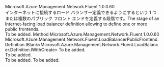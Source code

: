 <Type Name="IWithPublicFrontend" FullName="Microsoft.Azure.Management.Network.Fluent.LoadBalancer.Definition.IWithPublicFrontend">
  <TypeSignature Language="C#" Value="public interface IWithPublicFrontend" />
  <TypeSignature Language="ILAsm" Value=".class public interface auto ansi abstract IWithPublicFrontend" />
  <TypeSignature Language="DocId" Value="T:Microsoft.Azure.Management.Network.Fluent.LoadBalancer.Definition.IWithPublicFrontend" />
  <TypeSignature Language="VB.NET" Value="Public Interface IWithPublicFrontend" />
  <TypeSignature Language="F#" Value="type IWithPublicFrontend = interface" />
  <AssemblyInfo>
    <AssemblyName>Microsoft.Azure.Management.Network.Fluent</AssemblyName>
    <AssemblyVersion>1.0.0.60</AssemblyVersion>
  </AssemblyInfo>
  <Interfaces />
  <Docs>
    <summary>
            <span data-ttu-id="802cf-101">インターネットに接続するロード バランサー定義できるようにするという 1 つまたは複数のパブリック フロント エンドを定義する段階です。</span><span class="sxs-lookup"><span data-stu-id="802cf-101">The stage of an Internet-facing load balancer definition allowing to define one or more public frontends.</span></span>
            </summary>
    <remarks>To be added.</remarks>
  </Docs>
  <Members>
    <Member MemberName="DefinePublicFrontend">
      <MemberSignature Language="C#" Value="public Microsoft.Azure.Management.Network.Fluent.LoadBalancerPublicFrontend.Definition.IBlank&lt;Microsoft.Azure.Management.Network.Fluent.LoadBalancer.Definition.IWithCreate&gt; DefinePublicFrontend (string name);" />
      <MemberSignature Language="ILAsm" Value=".method public hidebysig newslot virtual instance class Microsoft.Azure.Management.Network.Fluent.LoadBalancerPublicFrontend.Definition.IBlank`1&lt;class Microsoft.Azure.Management.Network.Fluent.LoadBalancer.Definition.IWithCreate&gt; DefinePublicFrontend(string name) cil managed" />
      <MemberSignature Language="DocId" Value="M:Microsoft.Azure.Management.Network.Fluent.LoadBalancer.Definition.IWithPublicFrontend.DefinePublicFrontend(System.String)" />
      <MemberSignature Language="VB.NET" Value="Public Function DefinePublicFrontend (name As String) As IBlank(Of IWithCreate)" />
      <MemberSignature Language="F#" Value="abstract member DefinePublicFrontend : string -&gt; Microsoft.Azure.Management.Network.Fluent.LoadBalancerPublicFrontend.Definition.IBlank&lt;Microsoft.Azure.Management.Network.Fluent.LoadBalancer.Definition.IWithCreate&gt;" Usage="iWithPublicFrontend.DefinePublicFrontend name" />
      <MemberType>Method</MemberType>
      <AssemblyInfo>
        <AssemblyName>Microsoft.Azure.Management.Network.Fluent</AssemblyName>
        <AssemblyVersion>1.0.0.60</AssemblyVersion>
      </AssemblyInfo>
      <ReturnValue>
        <ReturnType>Microsoft.Azure.Management.Network.Fluent.LoadBalancerPublicFrontend.Definition.IBlank&lt;Microsoft.Azure.Management.Network.Fluent.LoadBalancer.Definition.IWithCreate&gt;</ReturnType>
      </ReturnValue>
      <Parameters>
        <Parameter Name="name" Type="System.String" />
      </Parameters>
      <Docs>
        <param name="name">To be added.</param>
        <summary>To be added.</summary>
        <returns>To be added.</returns>
        <remarks>To be added.</remarks>
      </Docs>
    </Member>
  </Members>
</Type>